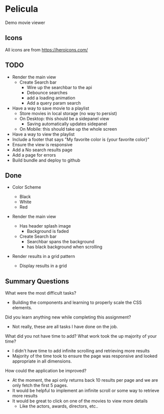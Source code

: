 # Pelicula
Demo movie viewer

## Icons
All icons are from https://heroicons.com/

## TODO
- Render the main view
  - Create Search bar
    - Wire up the searchbar to the api
    - Debounce searches
    - add a loading animation
    - Add a query param search
- Have a way to save movie to a playlist
  - Store movies in local storage (no way to persist)
  - On Desktop: this should be a sidepanel view 
    - Saving automatically updates sidepanel
  - On Mobile: this should take up the whole screen
- Have a way to view the playlist
- Include a footer that says "My favorite color is {your favorite color}"
- Ensure the view is responsive
- Add a No search results page
- Add a page for errors
- Build bundle and deploy to github

## Done
- Color Scheme
    - Black
    - White
    - Red

- Render the main view
  - Has header splash image
    - Background is faded
  - Create Search bar
    - Searchbar spans the background
    - has black background when scrolling

- Render results in a grid pattern
    - Display results in a grid


## Summary Questions

What were the most difficult tasks?
- Building the components and learning to properly scale the CSS elements.

Did you learn anything new while completing this assignment?
- Not really, these are all tasks I have done on the job.

What did you not have time to add? What work took the up majority of your time?
- I didn't have time to add infinite scrolling and retrieving more results
- Majority of the time took to ensure the page was responsive and looked appropriate in all dimensions.

How could the application be improved?
- At the moment, the api only returns back 10 results per page and we are only fetch the first 5 pages.
- It would be helpful to implement an infinite scroll or some way to retrieve more results
- It would be great to click on one of the movies to view more details
  - Like the actors, awards, directors, etc..
